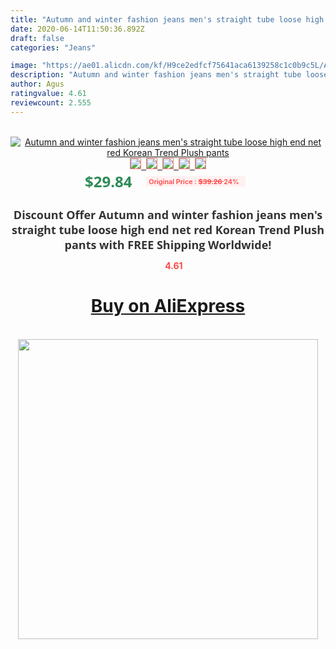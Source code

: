 ```yaml
---
title: "Autumn and winter fashion jeans men's straight tube loose high end net red Korean Trend Plush pants"
date: 2020-06-14T11:50:36.892Z
draft: false
categories: "Jeans"

image: "https://ae01.alicdn.com/kf/H9ce2edfcf75641aca6139258c1c0b9c5L/Autumn-and-winter-fashion-jeans-men-s-straight-tube-loose-high-end-net-red-Korean-Trend.jpg"
description: "Autumn and winter fashion jeans men's straight tube loose high end net red Korean Trend Plush pants"
author: Agus
ratingvalue: 4.61
reviewcount: 2.555
---
```

<br>
<div style="text-align: center;">
<a href="https://s.click.aliexpress.com/e/_As9wVf" target="_blank" rel="nofollow noopener noreferrer"><img alt="Autumn and winter fashion jeans men's straight tube loose high end net red Korean Trend Plush pants" class="magnifier-image" src="https://ae01.alicdn.com/kf/H9ce2edfcf75641aca6139258c1c0b9c5L/Autumn-and-winter-fashion-jeans-men-s-straight-tube-loose-high-end-net-red-Korean-Trend.jpg_640x640.jpg">
<br>
<img style="border:1px solid salmon" src="https://ae01.alicdn.com/kf/H9ce2edfcf75641aca6139258c1c0b9c5L/Autumn-and-winter-fashion-jeans-men-s-straight-tube-loose-high-end-net-red-Korean-Trend.jpg_120x120.jpg">&nbsp;&nbsp;<img style="border:1px solid salmon" src="https://ae01.alicdn.com/kf/Hf23c6302ee3649878d716e544b2a65a3R/Autumn-and-winter-fashion-jeans-men-s-straight-tube-loose-high-end-net-red-Korean-Trend.jpg_120x120.jpg">&nbsp;&nbsp;<img style="border:1px solid salmon" src="https://ae01.alicdn.com/kf/H612644243a9c4df9af5e8e54ee23c089q/Autumn-and-winter-fashion-jeans-men-s-straight-tube-loose-high-end-net-red-Korean-Trend.jpg_120x120.jpg">&nbsp;&nbsp;<img style="border:1px solid salmon" src="https://ae01.alicdn.com/kf/He36d6e21611c45cb8dcb264c573e9097y/Autumn-and-winter-fashion-jeans-men-s-straight-tube-loose-high-end-net-red-Korean-Trend.jpg_120x120.jpg">&nbsp;&nbsp;<img style="border:1px solid salmon" src="https://ae01.alicdn.com/kf/H5059c00473294e1091b04d26a5be490b7/Autumn-and-winter-fashion-jeans-men-s-straight-tube-loose-high-end-net-red-Korean-Trend.jpg_120x120.jpg"></a></div><br0>
<div style="text-align: center;"><span style="background-color: white; border: 0px; box-sizing: border-box; color: seagreen; display: inline-block; font-family: &quot;open sans&quot; , &quot;arial&quot; , &quot;helvetica&quot; , sans-serif , &quot;heiti&quot;; font-size: 24px; font-stretch: inherit; font-weight: 700; line-height: inherit; margin: 0px 10px 0px 0px; padding: 0px; vertical-align: middle;">$29.84 </span>
<span style="background: rgb(255 , 241 , 241); border-radius: 3px; border: 0px; box-sizing: border-box; color: #ff4747; display: inline-block; font-family: inherit; font-size: 12px; font-stretch: inherit; font-style: inherit; font-variant: inherit; font-weight: 600; line-height: inherit; margin: 0px; padding: 2px 5px; transform: scale(0.9); vertical-align: middle;">Original Price : <b style="text-decoration: line-through;">$39.26 </b> 24%&nbsp;&nbsp;</span></div>
<h1 style="color: #333333; display: inline-block; font-family: &quot;open sans&quot; , &quot;arial&quot; , &quot;helvetica&quot; , sans-serif , &quot;heiti&quot;; font-size: 18px; font-stretch: inherit; font-weight: 700; text-align: center;">Discount Offer Autumn and winter fashion jeans men's straight tube loose high end net red Korean Trend Plush pants with FREE Shipping Worldwide!</h1>
<div style="color: #ff4747; text-align: center;">
<img src="https://4.bp.blogspot.com/-M0ZcTcb-5uY/XleCXlxnR4I/AAAAAAAAAEc/OrjgMkXV1oMQFaCRZj5HQwOCBcu3w1FegCPcBGAYYCw/s1600/star.png" style="height: 15px;">&nbsp;<b>4.61</b></div>
<div class="button_cont" align="center"><a class="buynow_a" href="https://s.click.aliexpress.com/e/_As9wVf" target="_blank" rel="nofollow noopener noreferrer"><H1>Buy on AliExpress</H1></a></div><br>
<div class="separator" style="clear: both; text-align: center;">
<img src="https://lh3.googleusercontent.com/-pTy5HemUv9M/XlePHvY0dAI/AAAAAAAAAE4/0nX5iRUoIWY8eMW9Dpxeirr157OZliDIgCLcBGAsYHQ/s1600/badge.gif" width="480">
</div>
